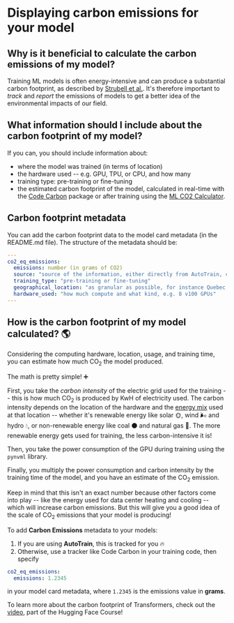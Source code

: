 # Displaying carbon emissions for your model

## Why is it beneficial to calculate the carbon emissions of my model?

Training ML models is often energy-intensive and can produce a substantial carbon footprint, as described by [Strubell et al.](https://arxiv.org/abs/1906.02243). It's therefore important to *track* and *report* the emissions of models to get a better idea of the environmental impacts of our field.


## What information should I include about the carbon footprint of my model?

If you can, you should include information about:
- where the model was trained (in terms of location)
- the hardware used -- e.g. GPU, TPU, or CPU, and how many
- training type: pre-training or fine-tuning
- the estimated carbon footprint of the model, calculated in real-time with the [Code Carbon](https://github.com/mlco2/codecarbon) package or after training using the [ML CO2 Calculator](https://mlco2.github.io/impact/).

## Carbon footprint metadata

You can add the carbon footprint data to the model card metadata (in the README.md file). The structure of the metadata should be:

```yaml
---
co2_eq_emissions:
  emissions: number (in grams of CO2)
  source: "source of the information, either directly from AutoTrain, code carbon or from a scientific article documenting the model"
  training_type: "pre-training or fine-tuning"
  geographical_location: "as granular as possible, for instance Quebec, Canada or Brooklyn, NY, USA"
  hardware_used: "how much compute and what kind, e.g. 8 v100 GPUs"
---
```

## How is the carbon footprint of my model calculated? 🌎

Considering the computing hardware, location, usage, and training time, you can estimate how much CO<sub>2</sub> the model produced.

The math is pretty simple! ➕

First, you take the *carbon intensity* of the electric grid used for the training -- this is how much CO<sub>2</sub> is produced by KwH of electricity used. The carbon intensity depends on the location of the hardware and the [energy mix](https://electricitymap.org/) used at that location -- whether it's renewable energy like solar 🌞, wind 🌬️ and hydro 💧, or non-renewable energy like coal ⚫ and natural gas 💨. The more renewable energy gets used for training, the less carbon-intensive it is!
 
Then, you take the power consumption of the GPU during training using the `pynvml` library.

Finally, you multiply the power consumption and carbon intensity by the training time of the model, and you have an estimate of the CO<sub>2</sub> emission.

Keep in mind that this isn't an exact number because other factors come into play -- like the energy used for data center heating and cooling -- which will increase carbon emissions. But this will give you a good idea of the scale of CO<sub>2</sub> emissions that your model is producing!

To add **Carbon Emissions** metadata to your models:

1. If you are using **AutoTrain**, this is tracked for you 🔥
2. Otherwise, use a tracker like  Code Carbon in your training code, then specify
```yaml
co2_eq_emissions: 
  emissions: 1.2345
```
in your model card metadata, where `1.2345` is the emissions value in **grams**. 

To learn more about the carbon footprint of Transformers, check out the [video](https://www.youtube.com/watch?v=ftWlj4FBHTg), part of the Hugging Face Course!
